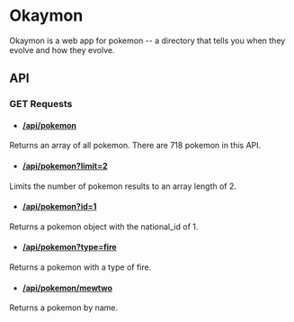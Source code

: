 # Okaymon

Okaymon is a web app for pokemon -- a directory that tells you when they evolve and how they evolve. 

## API

### GET Requests

- #### [/api/pokemon](http://okaymon.mybluemix.net/api/pokemon)
Returns an array of all pokemon. There are 718 pokemon in this API. 

- #### [/api/pokemon?limit=2](http://okaymon.mybluemix.net/api/pokemon?limit=2)
Limits the number of pokemon results to an array length of 2.

- #### [/api/pokemon?id=1](http://okaymon.mybluemix.net/api/pokemon?id=1)
Returns a pokemon object with the national_id of 1.

- #### [/api/pokemon?type=fire](http://okaymon.mybluemix.net/api/pokemon?type=fire)
Returns a pokemon with a type of fire.

- #### [/api/pokemon/mewtwo](http://okaymon.mybluemix.net/api/pokemon/mewtwo)
Returns a pokemon by name.